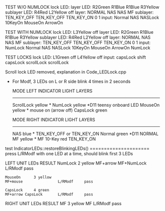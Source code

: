 
TEST W/O NUMLOCK
lock LED:
layer LED:              R2Green R1Blue     R1Blue                  R3Yellow
sublayer LED:                                           R4Red      L2Yellow off
layer:                  NORMAL NAS         NAS                     MF
sublayer:                      TEN_KEY_OFF TEN_KEY_OFF  TEN_KEY_ON 0        1
input:                  Normal NAS         NASLock      10KeyOn    MouseOn  ArrowOn

TEST WITH NUMLOCK
lock LED:       L3Yellow                                                              off
layer LED:              R2Green R1Blue     R1Blue                  R3Yellow
sublayer LED:                                           R4Red      L2Yellow off
layer:                  NORMAL NAS         NAS                     MF
sublayer:                      TEN_KEY_OFF TEN_KEY_OFF  TEN_KEY_ON 0        1
input:          NumLock Normal NAS         NASLock      10KeyOn    MouseOn  ArrowOn  NumLock

TEST LOCKS
lock LED:       L1Green        off      L4Yellow   off
input:          capsLock shift capsLock scrollLock scrollLock 

Scroll lock LED removed, explanation in Code_LEDLock.cpp

* For Modf, 3 LEDs on L or R side blink 4 times in 2 seconds

    MODE        LEFT INDICATOR LIGHT    LAYERS
    ----        --------------------    ------
    ScrollLock  yellow     *
    NumLock     yellow     *D11 teensy onboard LED
    MouseOn     yellow     *            mouse on (arrow off)
    CapsLock    green

    MODE        RIGHT INDICATOR LIGHT   LAYERS
    ----        ---------------------   ------
    NAS         blue       *            TEN_KEY_OFF or TEN_KEY_ON
    Normal      green      *D11         NORMAL
    MF          yellow     *            MF
    10-Key      red                     TEN_KEY_ON

test IndicatorLEDs::restoreBlinkingLEDs() =====================
press L/RModf with one LED at a time, should blink first 3 LEDs

LEFT UNIT LEDs                          RESULT
    NumLock      2 yellow
    MF+arrow MF+NumLock     L/RModf     pass

    MouseOn      3 yellow
    MF+mouse                L/RModf     pass

    CapsLock     4 green
    MF+arrow CapsLock       L/RModf     pass

RIGHT UNIT LEDs                         RESULT
    MF           3 yellow
    MF                      L/RModf     pass
